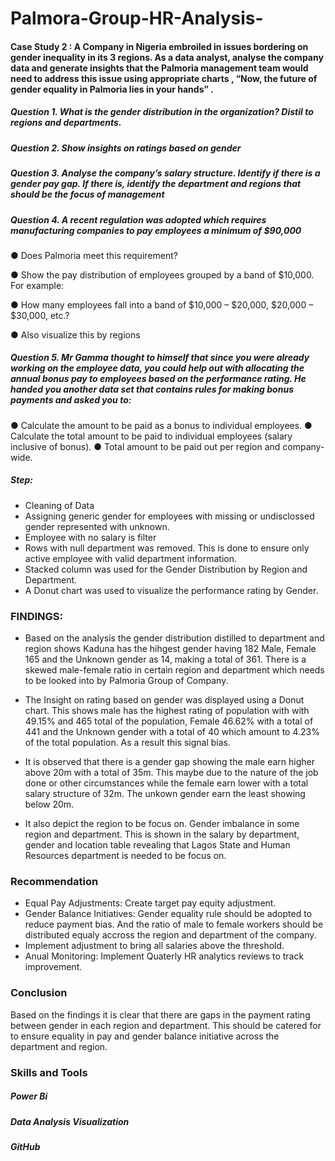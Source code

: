 # Palmora-Group-HR-Analysis-
#### Case Study 2 :  A Company in Nigeria embroiled in issues  bordering on gender inequality in its 3 regions.  As a data analyst, analyse the company data and generate insights that the Palmoria management  team would need to address  this issue  using appropriate charts ,  “Now, the  future of gender equality in Palmoria lies in your hands” .
##### Question 1. What is the gender distribution in the organization? Distil to regions and departments.
##### Question 2. Show insights on ratings based on gender 
##### Question 3. Analyse the company’s salary structure. Identify if there is a gender pay gap. If there is, identify the department and regions that should be the focus of management 
##### Question 4. A recent regulation was adopted which requires manufacturing companies to pay employees a minimum of $90,000 
● Does Palmoria meet this requirement? 

● Show the pay distribution of employees grouped by a band of $10,000. For example: 

● How many employees fall into a band of $10,000 – $20,000, $20,000 – $30,000, etc.? 

● Also visualize this by regions

##### Question 5. Mr Gamma thought to himself that since you were already working on the employee data, you could help out with allocating the annual bonus pay to employees based on the performance rating. He handed you another data set that contains rules for making bonus payments and asked you to: 

●  Calculate the amount to be paid as a bonus to individual employees. 
●  Calculate the total amount to be paid to individual employees (salary inclusive of bonus).
● Total amount to be paid out per region and company-wide.

##### Step:
* Cleaning of Data
* Assigning generic gender for employees with missing or undisclossed gender represented with unknown.
* Employee with no salary is filter
* Rows with null department was removed.
  This is done to ensure only active employee with valid department information.
 * Stacked column was used for the Gender Distribution by Region and Department.
 *  A Donut chart was used to visualize the performance rating by Gender. 


### FINDINGS:
* Based on the analysis the gender distribution distilled to department and region shows Kaduna has the hihgest gender having 182 Male, Female 165 and the Unknown gender as 14, making a total of 361. There is a skewed male-female ratio in certain region and department which needs to be looked into by Palmoria Group of Company.
* The Insight on rating based on gender was displayed using a Donut chart. This shows male has the highest rating of population with with 49.15% and 465 total of the population, Female 46.62% with a total of 441 and the Unknown gender with a total of 40 which amount to 4.23% of the total population. As a result this signal bias.
* It is observed that there is a gender gap showing the male earn higher above 20m with a total of 35m. This maybe due to the nature of the job done or other circumstances while the female earn lower with a total salary structure of 32m. The unkown gender earn the least showing below 20m.
  
* It also depict the region to be focus on. Gender imbalance in some region and department. This is shown in the salary by department, gender and location table revealing that Lagos State and Human Resources department is needed to be focus on.

### Recommendation
* Equal Pay Adjustments: Create target pay equity adjustment.
* Gender Balance Initiatives: Gender equality rule should be adopted to reduce payment bias. And the ratio of male to female workers should be distributed equaly accross the region and department of the company.
*  Implement adjustment to bring all salaries above the threshold.
*  Anual Monitoring: Implement Quaterly HR analytics reviews to track improvement.

### Conclusion 
 Based on the findings it is clear that there are gaps in the payment rating between gender in each region and department. This should be catered for to ensure equality in pay and gender balance initiative across the department and region.
### Skills and Tools 
##### Power Bi
##### Data Analysis Visualization
##### GitHub
